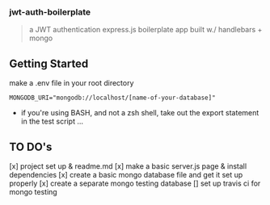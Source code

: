 ### jwt-auth-boilerplate
> a JWT authentication express.js boilerplate app built w./ handlebars + mongo

Getting Started
---------------
make a .env file in your root directory
```
MONGODB_URI="mongodb://localhost/[name-of-your-database]"
```

* if you're using BASH, and not a zsh shell, take out the export statement in the test script ...

TO DO's
-------
[x] project set up & readme.md
[x] make a basic server.js page & install dependencies
[x] create a basic mongo database file and get it set up properly 
[x] create a separate mongo testing database
[] set up travis ci for mongo testing

